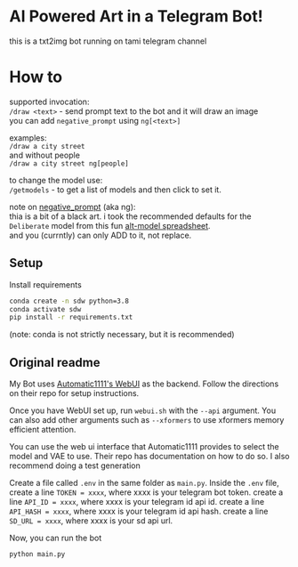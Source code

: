 # AI Powered Art in a Telegram Bot!

this is a txt2img bot running on tami telegram channel

# How to

supported invocation:  
`/draw <text>` - send prompt text to the bot and it will draw an image  
you can add `negative_prompt` using `ng[<text>]` 
 
examples:  
`/draw a city street`  
and without people  
`/draw a city street ng[people]`  

to change the model use:  
`/getmodels` - to get a list of models and then click to set it. 



note on [negative_prompt](https://github.com/AUTOMATIC1111/stable-diffusion-webui/wiki/Negative-prompt) (aka ng):  
thia is a bit of a black art. i took the recommended defaults for the `Deliberate` model from this fun [alt-model spreadsheet](https://docs.google.com/spreadsheets/d/1Q0bYKRfVOTUHQbUsIISCztpdZXzfo9kOoAy17Qhz3hI/edit#gid=797387129).  
and you (currntly) can only ADD to it, not replace.

## Setup

Install requirements

```bash
conda create -n sdw python=3.8
conda activate sdw
pip install -r requirements.txt
```
(note: conda is not strictly necessary, but it is recommended)

## Original readme

My Bot uses [Automatic1111's WebUI](https://github.com/AUTOMATIC1111/stable-diffusion-webui) as the backend.
Follow the directions on their repo for setup instructions.

Once you have WebUI set up, run `webui.sh` with the `--api` argument. You can also add other
arguments such as `--xformers` to use xformers memory efficient attention.

You can use the web ui interface that Automatic1111 provides to select the model and VAE to use.
Their repo has documentation on how to do so. I also recommend doing a test generation

Create a file called `.env` in the same folder as `main.py`. Inside the `.env` file,
create a line `TOKEN = xxxx`, where xxxx is your telegram bot token.
create a line `API_ID = xxxx`, where xxxx is your telegram id api id.
create a line `API_HASH = xxxx`, where xxxx is your telegram id api hash.
create a line `SD_URL = xxxx`, where xxxx is your sd api url.

Now, you can run the bot

`python main.py`




